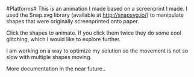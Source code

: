 #Platforms#
This is an animation I made based on a screenprint I made. I used the Snap.svg library (available at http://snapsvg.io/) to manipulate shapes that were originally screenprinted onto paper.

Click the shapes to animate. If you click them twice they do some cool glitching, which I would like to explore further.

I am working on a way to optimize my solution so the movement is not so slow with multiple shapes moving.

More documentation in the near future..